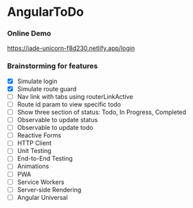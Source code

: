 # AngularToDo

### Online Demo
https://jade-unicorn-f8d230.netlify.app/login

### Brainstorming for features
- [x] Simulate login
- [x] Simulate route guard
- [ ] Nav link with tabs using routerLinkActive
- [ ] Route id param to view specific todo
- [ ] Show three section of status: Todo, In Progress, Completed
- [ ] Observable to update status
- [ ] Observable to update todo
- [ ] Reactive Forms
- [ ] HTTP Client
- [ ] Unit Testing
- [ ] End-to-End Testing
- [ ] Animations
- [ ] PWA
- [ ] Service Workers
- [ ] Server-side Rendering
- [ ] Angular Universal
